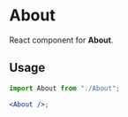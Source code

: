 # About

React component for **About**.

## Usage

```jsx
import About from "./About";

<About />;
```
